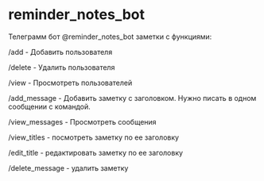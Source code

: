 # reminder_notes_bot
Телеграмм бот @reminder_notes_bot заметки с функциями:

/add - Добавить пользователя

/delete - Удалить пользователя

/view - Просмотреть пользователей

/add_message - Добавить заметку с заголовком. Нужно писать в одном сообщении с командой.

/view_messages - Просмотреть сообщения

/view_titles - посмотреть заметку по еe заголовку

/edit_title - редактировать заметку по еe заголовку

/delete_message - удалить заметку
